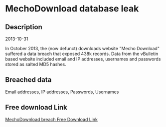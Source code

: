 # MechoDownload database leak

## Description

2013-10-31

In October 2013, the (now defunct) downloads website &quot;Mecho Download&quot; suffered a data breach that exposed 438k records. Data from the vBulletin based website included email and IP addresses, usernames and passwords stored as salted MD5 hashes.

## Breached data

Email addresses, IP addresses, Passwords, Usernames

## Free download Link

[MechoDownload breach Free Download Link](https://tinyurl.com/2b2k277t)